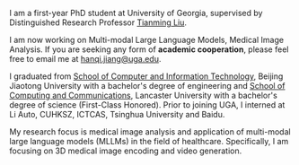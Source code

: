 I am a first-year PhD student at University of Georgia, supervised by Distinguished Research Professor [Tianming Liu](https://cobweb.cs.uga.edu/~tliu/). 

I am now working on Multi-modal Large Language Models, Medical Image Analysis. If you are seeking any form of **academic cooperation**, please feel free to email me at [hanqi.jiang@uga.edu](hj67104@uga.edu). 

I graduated from [School of Computer and Information Technology](https://cs.bjtu.edu.cn/), Beijing Jiaotong University with a bachelor's degree of engineering and [School of Computing and Communications](https://www.lancaster.ac.uk/scc/), Lancaster University with a bachelor's degree of science (First-Class Honored). Prior to joining UGA, I interned at Li Auto, CUHKSZ, ICTCAS, Tsinghua University and Baidu. 


My research focus is medical image analysis and application of multi-modal large language models (MLLMs) in the field of healthcare. Specifically, I am focusing on 3D medical image encoding and video generation. 


